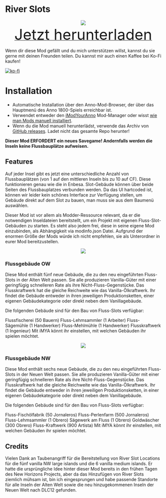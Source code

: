 # River Slots

<div align=center><img src="_media/Anno1800/mod_banners/RiverSlots/thumbnail.png"/></div>

<div align=center><a href="https://github.com/Taludas/RiverSlots/releases/latest/download/RiverSlots_v2.0.2.zip"> <font size="40">Jetzt herunterladen</font></a></div>

Wenn dir diese Mod gefällt und du mich unterstützen willst, kannst du sie gerne mit deinen Freunden teilen. Du kannst mir auch einen Kaffee bei Ko-Fi kaufen!

[![ko-fi](https://ko-fi.com/img/githubbutton_sm.svg)](https://ko-fi.com/W7W8L558T)


# Installation
- Automatische Installation über den Anno-Mod-Browser, der über das Hauptmenü des Anno 1800-Spiels erreichbar ist.
- Verwendet entweder den [iModYourAnno](https://github.com/anno-mods/iModYourAnno/releases) Mod-Manager oder wisst [wie man Mods manuell installiert](https://github.com/jakobharder/anno1800-mod-loader#mods).
- Wenn du die Mod manuell herunterlädst, verwende das Archiv von [GitHub releases](https://github.com/Taludas/RiverSlots/releases). Ladet nicht das gesamte Repo herunter!

**Dieser Mod ERFORDERT ein neues Savegame! Andernfalls werden die Inseln keine Flussbauplätze aufweisen.**

## Features

Auf jeder Insel gibt es jetzt eine unterschiedliche Anzahl von Flussbauplätzen (von 1 auf den mittleren Inseln bis zu 10 auf CF). Diese funktionieren genau wie die in Enbesa. Slot-Gebäude können über beide Seiten des Flussbauplatzes verbunden werden. Da das UI hartcoded ist, können wir leider kein schönes Interface zur Verfügung stellen, um Gebäude direkt auf dem Slot zu bauen, man muss sie aus dem Baumenü auswählen.

Dieser Mod ist vor allem als Modder-Ressource relevant, da er die notwendigen Inseldateien bereitstellt, um ein Projekt mit eigenen Fluss-Slot-Gebäuden zu starten. Es steht also jedem frei, diese in seine eigene Mod einzubinden, als Abhängigkeit via modinfo.json Datei. Aufgrund der enormen Größe der Mods würde ich nicht empfehlen, sie als Unterordner in eurer Mod bereitzustellen.

<div align=center><img src="_media/Anno1800/mod_banners/RiverSlots/bannerow.png"/></div>

### Flussgebäude OW
Diese Mod enthält fünf neue Gebäude, die zu den neu eingeführten Fluss-Slots in der Alten Welt passen. Sie alle produzieren Vanilla-Güter mit einer geringfügig schnelleren Rate als ihre Nicht-Fluss-Gegenstücke. Das Flusskraftwerk hat die gleiche Reichweite wie das Vanilla-Ölkraftwerk. Ihr findet die Gebäude entweder in ihren jeweiligen Produktionsketten, einer eigenen Gebäudekategorie oder direkt neben dem Vanillagebäude.

Die folgenden Gebäude sind für den Bau von Fluss-Slots verfügbar:

Flussfischerei (50 Bauern)
Fluss-Lehmsammler (1 Arbeiter)
Fluss-Sägemühle (1 Handwerker)
Fluss-Mehlmühle (1 Handwerker)
Flusskraftwerk (1 Ingenieur)
Mit iMYA könnt ihr einstellen, mit welchen Gebäuden ihr spielen möchtet.

<div align=center><img src="_media/Anno1800/mod_banners/RiverSlots/bannernw.png"/></div>

### Flussgebäude NW
Diese Mod enthält sechs neue Gebäude, die zu den neu eingeführten Fluss-Slots in der Neuen Welt passen. Sie alle produzieren Vanilla-Güter mit einer geringfügig schnelleren Rate als ihre Nicht-Fluss-Gegenstücke. Das Flusskraftwerk hat die gleiche Reichweite wie das Vanilla-Ölkraftwerk. Ihr findet die Gebäude entweder in ihren jeweiligen Produktionsketten, in einer eigenen Gebäudekategorie oder direkt neben dem Vanillagebäude.

Die folgenden Gebäude sind für den Bau von Fluss-Slots verfügbar:

Fluss-Fischölfabrik (50 Jornaleros)
Fluss-Perlenfarm (500 Jornaleros)
Fluss-Lehmsammler (1 Obrero)
Sägewerk am Fluss (1 Obrero)
Goldwäscher (300 Obrero)
Fluss-Kraftwerk (900 Artista)
Mit iMYA könnt ihr einstellen, mit welchen Gebäuden ihr spielen möchtet.

## Credits
Vielen Dank an Taubenangriff für die Bereitstellung von River Slot Locations für die fünf vanilla NW large islands und die 6 vanilla medium islands. Er hatte die ursprüngliche Idee hinter dieser Mod bereits in den frühen Tagen des New Horizons Projects, aber da das Hinzufügen von River Slots ziemlich mühsam ist, bin ich eingesprungen und habe passende Standorte für alle Inseln der Alten Welt sowie die neu hinzugekommenen Inseln der Neuen Welt nach DLC12 gefunden.